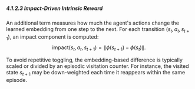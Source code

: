 ##### 4.1.2.3 Impact-Driven Intrinsic Reward

An additional term measures how much the agent's actions change the learned embedding from one step to the next. For each transition $(s_t, a_t, s_{t+1})$, an impact component is computed:
$$
\text{impact}(s_t,a_t,s_{t+1})=
\bigl\|\phi(s_{t+1}) \;-\; \phi(s_t)\bigr\|.
$$

To avoid repetitive toggling, the embedding-based difference is typically scaled or divided by an episodic visitation counter. For instance, the visited state $s_{t+1}$ may be down-weighted each time it reappears within the same episode.
